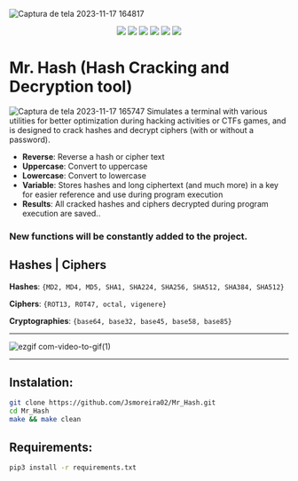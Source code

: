 ![Captura de tela 2023-11-17 164817](https://github.com/Jsmoreira02/Mr_Hash/assets/103542430/f15555da-bc31-4ef1-828d-83615bb82fe6)

<div align="center">
    
  <img src="https://img.shields.io/badge/Language%20-Python3-darkgreen.svg" style="max-width: 100%;">
  <img src="https://img.shields.io/badge/Tool%20-Hash Cracking, Decryption-blue.svg" style="max-width: 100%;">
  <img src="https://img.shields.io/badge/OS%20-Linux, Windows-darkblue.svg" style="max-width: 100%;">
  <img src="https://img.shields.io/badge/Hacking and CTF tool%20-teste?style=flat-square" style="max-width: 100%;">  
  <img src="https://img.shields.io/badge/Type%20-Script-red.svg" style="max-width: 100%;">
  <img src="https://img.shields.io/badge/License%20-GPL 3.0-purple.svg" style="max-width: 100%;">

</div>


# Mr. Hash (Hash Cracking and Decryption tool)
![Captura de tela 2023-11-17 165747](https://github.com/Jsmoreira02/Mr_Hash/assets/103542430/bc1514c6-f83c-4ffb-8a65-0374cc6dc9b7) Simulates a terminal with various utilities for better optimization during hacking activities or CTFs games, and is designed to crack hashes and decrypt ciphers (with or without a password).

* **Reverse**: Reverse a hash or cipher text
* **Uppercase**: Convert to uppercase
* **Lowercase**: Convert to lowercase
* **Variable**: Stores hashes and long ciphertext (and much more) in a key for easier reference and use during program execution
* **Results**: All cracked hashes and ciphers decrypted during program execution are saved..

### New functions will be constantly added to the project. ###

## Hashes | Ciphers ##

**Hashes**: `{MD2, MD4, MD5, SHA1, SHA224, SHA256, SHA512, SHA384, SHA512}`

**Ciphers**: `{ROT13, ROT47, octal, vigenere}`

**Cryptographies**: `{base64, base32, base45, base58, base85}`

***

![ezgif com-video-to-gif(1)](https://github.com/Jsmoreira02/Mr_Hash/assets/103542430/634a7b1d-f6b4-4ea2-ad67-de59ca392d51)

***
## Instalation:

````bash
git clone https://github.com/Jsmoreira02/Mr_Hash.git
cd Mr_Hash
make && make clean
````

## Requirements:

`````bash
pip3 install -r requirements.txt
``````
